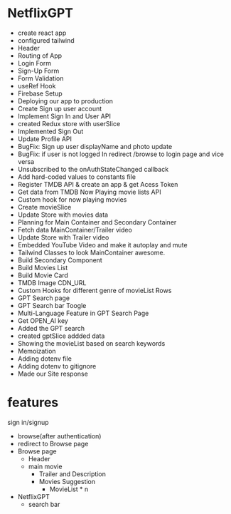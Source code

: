 # NetflixGPT

- create react app
- configured tailwind
- Header
- Routing of App
- Login Form
- Sign-Up Form
- Form Validation
- useRef Hook
- Firebase Setup
- Deploying our app to production
- Create Sign up user account
- Implement Sign In and User API
- created Redux store with userSlice
- Implemented Sign Out
- Update Profile API
- BugFix: Sign up user displayName and photo update
- BugFix: if user is not logged In redirect /browse to login page and vice versa
- Unsubscribed to the onAuthStateChanged callback
- Add hard-coded values to constants file
- Register TMDB API & create an app & get Acess Token
- Get data from TMDB Now Playing movie lists API
- Custom hook for now playing movies
- Create movieSlice
- Update Store with movies data
- Planning for Main Container and Secondary Container
- Fetch data MainContainer/Trailer video
- Update Store with Trailer video
- Embedded YouTube Video and make it autoplay and mute
- Tailwind Classes to look MainContainer awesome.
- Build Secondary Component
- Build Movies List
- Build Movie Card
- TMDB Image CDN_URL
- Custom Hooks for different genre of movieList Rows
- GPT Search page
- GPT Search bar Toogle
- Multi-Language Feature in GPT Search Page
- Get OPEN_AI key
- Added the GPT search
- created gptSlice addded data
- Showing the movieList based on search keywords
- Memoization
- Adding dotenv file
- Adding dotenv to gitignore
- Made our Site response

# features

sign in/signup

- browse(after authentication)
- redirect to Browse page
- Browse page
  - Header
  - main movie
    - Trailer and Description
    - Movies Suggestion
      - MovieList \* n
- NetflixGPT
  - search bar
